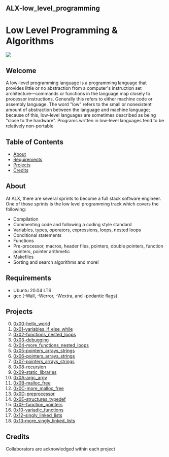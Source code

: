 ## ALX-low_level_programming

# Low Level Programming & Algorithms
![](https://s3.amazonaws.com/intranet-projects-files/holbertonschool-low_level_programming/212/cisfun.jpg)

## Welcome
A low-level programming language is a programming language that provides little or no abstraction from a computer's instruction set architecture—commands or functions in the language map closely to processor instructions. Generally this refers to either machine code or assembly language. The word "low" refers to the small or nonexistent amount of abstraction between the language and machine language; because of this, low-level languages are sometimes described as being "close to the hardware". Programs written in low-level languages tend to be relatively non-portable

## Table of Contents
* [About](#about)
* [Requirements](#requirements)
* [Projects](#projects)
* [Credits](#credits)

## About
At ALX, there are several sprints to become a full stack software engineer. One of those sprints is the low level programming track which covers the following:

- Compilation
- Commenting code and following a coding style standard
- Variables, types, operators, expressions, loops, nested loops
- Conditional statements
- Functions
- Pre-processor, macros, header files, pointers, double pointers, function pointers, pointer arithmetic
- Makefiles
- Sorting and search algorithms
and more!

## Requirements
* Ubuntu 20.04 LTS
* gcc (-Wall, -Werror, -Wextra, and -pedantic flags)

## Projects
0. [0x00-hello_world](./0x00-hello_world)
1. [0x01-variables_if_else_while](./0x01-variables_if_else_while)
2. [0x02-functions_nested_loops](./0x02-functions_nested_loops)
3. [0x03-debugging](./0x03-debugging)
4. [0x04-more_functions_nested_loops](./0x04-more_functions_nested_loops)
5. [0x05-pointers_arrays_strings](./0x05-pointers_arrays_strings)
6. [0x06-pointers_arrays_strings](./0x06-pointers_arrays_strings)
7. [0x07-pointers_arrays_strings](./0x07-pointers_arrays_strings)
8. [0x08-recursion](./0x08-recursion)
9. [0x09-static_libraries](./0x09-static_libraries)
10. [0x0A-argc_argv](./0x0A-argc_argv)
11. [0x0B-malloc_free](./0x0B-malloc_free)
12. [0x0C-more_malloc_free](./0x0C-more_malloc_free)
13. [0x0D-preprocessor](./0x0D-preprocessor)
14. [0x0E-structures_typedef](./0x0E-structures_typedef)
15. [0x0F-function_pointers](./0x0F-function_pointers)
16. [0x10-variadic_functions](./0x10-variadic_functions)
17. [0x12-singly_linked_lists](./0x12-singly_linked_lists)
18. [0x13-more_singly_linked_lists](./0x13-more_singly_linked_lists)

## Credits
Collaborators are acknowledged within each project

